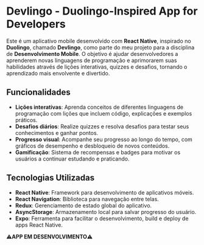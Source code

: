 # Devlingo - Duolingo-Inspired App for Developers

Este é um aplicativo mobile desenvolvido com **React Native**, inspirado no **Duolingo**, chamado **Devlingo**, como parte do meu projeto para a disciplina de **Desenvolvimento Mobile**. O objetivo é ajudar desenvolvedores a aprenderem novas linguagens de programação e aprimorarem suas habilidades através de lições interativas, quizzes e desafios, tornando o aprendizado mais envolvente e divertido.

## Funcionalidades

- **Lições interativas**: Aprenda conceitos de diferentes linguagens de programação com lições que incluem código, explicações e exemplos práticos.
- **Desafios diários**: Realize quizzes e resolva desafios para testar seus conhecimentos e ganhar pontos.
- **Progresso visual**: Acompanhe seu progresso ao longo do tempo, com gráficos de desempenho e desbloqueio de novos conteúdos.
- **Gamificação**: Sistema de recompensas e badges para motivar os usuários a continuar estudando e praticando.

## Tecnologias Utilizadas

- **React Native**: Framework para desenvolvimento de aplicativos móveis.
- **React Navigation**: Biblioteca para navegação entre telas.
- **Redux**: Gerenciamento de estado global do aplicativo.
- **AsyncStorage**: Armazenamento local para salvar progresso do usuário.
- **Expo**: Ferramenta para facilitar o desenvolvimento, build e deploy de apps React Native.

⚠️**APP EM DESENVOLVIMENTO**⚠️
